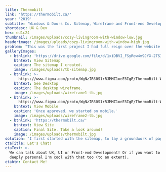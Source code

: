 ```yaml
---
title: Thermobilt
link: 'https://thermobilt.ca/'
year: '2019'
subtitle: 'Windows & Doors Co. Sitemap, Wireframe and Front-end Development'
shortdesc: UX & Dev
hex: ed1c24
thumbnail: /images/uploads/cozy-livingroom-with-window-low.jpg
headerimage: /images/uploads/cozy-livingroom-with-window-high.jpg
problem: "This was the first project I had full reign over the website structure, via a sitemap. The homepage, mobile version and landing page were also wireframed for the first time in my new role as Web Developer & UX Specialist. \r\n\nThe main focus of the redesign was to bring the design up to date, create SEO friendly pages that Google could crawl better, and making landing pages that convert for PPC campaigns."
galleryImages:
  - btnlink: 'https://drive.google.com/file/d/1xiDBVI_FSyRow4m9JYX-2TSI4ejAmuRo/view'
    btntext: View Sitemap
    caption: The sitemap I created.
    image: /images/uploads/tb-sitemap.jpg
  - btnlink: >-
      https://www.figma.com/proto/WgNzIR30S1rRJMMZ1oeE3IgE/ThermoBilt-Wireframe?node-id=1%3A2133&scaling=min-zoom&redirected=1
    btntext: See Desktop
    caption: The desktop wireframe.
    image: /images/uploads/wireframe1-tb.jpg
  - btnlink: >-
      https://www.figma.com/proto/WgNzIR30S1rRJMMZ1oeE3IgE/ThermoBilt-Wireframe?node-id=120%3A2687&scaling=scale-down&redirected=1
    btntext: View Mobile
    caption: 'Once approved, we started on mobile.'
    image: /images/uploads/wireframe2-tb.jpg
  - btnlink: 'https://thermobilt.ca/'
    btntext: View Site
    caption: Final Site. Take a look around!
    image: /images/uploads/thermobilt.jpg
solution: "I first started with the sitemap, to lay a groundwork of pages for our team. The sitemap wasn't complex in the first place, so it didn't change drastically. However, I did some work to make the URL slugs have better breadcrumb-like properties.\n\nThe previous iteration of the website didn’t have a lot of visual cues, which was a weakness in terms of navigating the site. Since this was a truly visual product, a user should be able to tell what the product was before visiting it’s page. I made the windows and doors a big part of the navigation - literally. The thumbnail sized images in the drop down navigation showcase the product - allowing the user to quickly recognize what type of window they are looking for, without needing to reference the name. \r\n\nMaking the main goal of the website (filling the the quote form) quicker and less prone to user error. The final design and website has a number slider for the amount of windows and doors the customer needs a quote on, which was not in the final prototype, but was present in an earlier one. \r\n\nSome features I decided to scroll into view using aos.js. I used this to capture a user's attention to various elements, but I tried not to overdo it.\n\nOn the development end, I used various optimization tools such as WP Rocket's Lazy Loading, and a WebP image converter to make sure the images weren't slowing down the website. I also coded in a way to allow quick modifications to the landing pages. Going forward, we will implement A/B testing on our campaigns to see what page and form changes are the most effective at conversions, using a mix of CrazyEgg heatmapping and Analytics."
ctaTitle: Let's Chat!
ctaText: >-
  We can talk about UX, UI or Front-end Development! Or if you want to get
  deeply personal I'm cool with that too (to an extent).
ctabtn: Contact Me!
---
```


